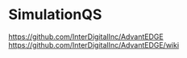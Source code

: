 # SimulationQS
https://github.com/InterDigitalInc/AdvantEDGE
https://github.com/InterDigitalInc/AdvantEDGE/wiki